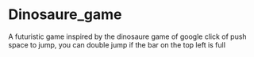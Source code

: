 # Dinosaure_game
A futuristic game inspired by the dinosaure game of google
click of push space to jump, you can double jump if the bar on the top left is full
